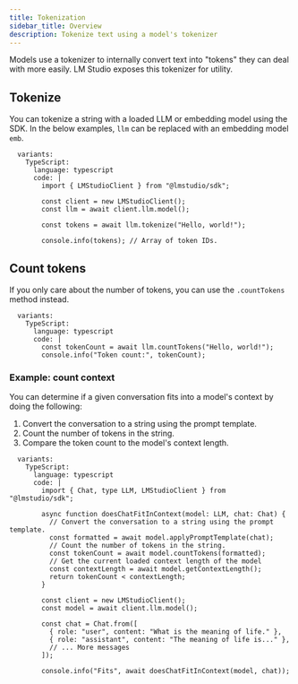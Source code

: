 ```yaml
---
title: Tokenization
sidebar_title: Overview
description: Tokenize text using a model's tokenizer
---
```


Models use a tokenizer to internally convert text into "tokens" they can deal with more easily. LM Studio exposes this tokenizer for utility.

## Tokenize

You can tokenize a string with a loaded LLM or embedding model using the SDK. In the below examples, `llm` can be replaced with an embedding model `emb`.

```lms_code_snippet
  variants:
    TypeScript:
      language: typescript
      code: |
        import { LMStudioClient } from "@lmstudio/sdk";

        const client = new LMStudioClient();
        const llm = await client.llm.model();

        const tokens = await llm.tokenize("Hello, world!");

        console.info(tokens); // Array of token IDs.
```

## Count tokens

If you only care about the number of tokens, you can use the `.countTokens` method instead.

```lms_code_snippet
  variants:
    TypeScript:
      language: typescript
      code: |
        const tokenCount = await llm.countTokens("Hello, world!");
        console.info("Token count:", tokenCount);
```

### Example: count context

You can determine if a given conversation fits into a model's context by doing the following:

1. Convert the conversation to a string using the prompt template.
2. Count the number of tokens in the string.
3. Compare the token count to the model's context length.

```lms_code_snippet
  variants:
    TypeScript:
      language: typescript
      code: |
        import { Chat, type LLM, LMStudioClient } from "@lmstudio/sdk";

        async function doesChatFitInContext(model: LLM, chat: Chat) {
          // Convert the conversation to a string using the prompt template.
          const formatted = await model.applyPromptTemplate(chat);
          // Count the number of tokens in the string.
          const tokenCount = await model.countTokens(formatted);
          // Get the current loaded context length of the model
          const contextLength = await model.getContextLength();
          return tokenCount < contextLength;
        }

        const client = new LMStudioClient();
        const model = await client.llm.model();

        const chat = Chat.from([
          { role: "user", content: "What is the meaning of life." },
          { role: "assistant", content: "The meaning of life is..." },
          // ... More messages
        ]);

        console.info("Fits", await doesChatFitInContext(model, chat));
```

<!-- ### Context length comparisons

The below examples check whether a conversation is over a LLM's context length
(replace `llm` with `emb` to check for an embedding model).

```lms_code_snippet
  variants:
    TypeScript:
      language: typescript
      code: |
        import { LMStudioClient, Chat } from "@lmstudio/sdk";

        const client = new LMStudioClient();
        const llm = await client.llm.model();

        // To check for a string, simply tokenize
        var tokens = await llm.tokenize("Hello, world!");

        // To check for a Chat, apply the prompt template first
        const chat = Chat.createEmpty().withAppended("user", "Hello, world!");
        const templatedChat = await llm.applyPromptTemplate(chat);
        tokens = await llm.tokenize(templatedChat);

        // If the prompt's length in tokens is less than the context length, you're good!
        const contextLength = await llm.getContextLength()
        const isOkay = (tokens.length < contextLength)
``` -->
